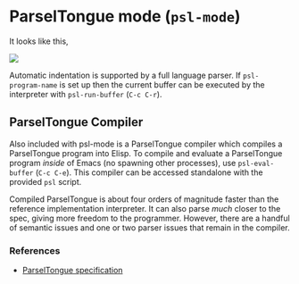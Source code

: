 # ParselTongue mode (`psl-mode`)

It looks like this,

![](http://i.imgur.com/cwLb9.png)

Automatic indentation is supported by a full language parser. If
`psl-program-name` is set up then the current buffer can be executed
by the interpreter with `psl-run-buffer` (`C-c C-r`).

## ParselTongue Compiler

Also included with psl-mode is a ParselTongue compiler which compiles
a ParselTongue program into Elisp. To compile and evaluate a
ParselTongue program *inside* of Emacs (no spawning other processes),
use `psl-eval-buffer` (`C-c C-e`). This compiler can be accessed
standalone with the provided `psl` script.

Compiled ParselTongue is about four orders of magnitude faster than
the reference implementation interpreter. It can also parse *much*
closer to the spec, giving more freedom to the programmer. However,
there are a handful of semantic issues and one or two parser issues
that remain in the compiler.

### References

 * [ParselTongue specification](http://www.cs.brown.edu/courses/cs173/2012/Assignments/ParselTest/spec.html)
